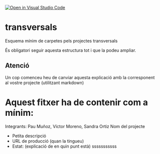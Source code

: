 [![Open in Visual Studio Code](https://classroom.github.com/assets/open-in-vscode-f059dc9a6f8d3a56e377f745f24479a46679e63a5d9fe6f495e02850cd0d8118.svg)](https://classroom.github.com/online_ide?assignment_repo_id=6494318&assignment_repo_type=AssignmentRepo)
# transversals
Esquema mínim de carpetes pels projectes transversals

És obligatori seguir aquesta estructura tot i que la podeu ampliar.

## Atenció
Un cop comenceu heu de canviar aquesta explicació amb la corresponent al vostre projecte (utilitzant markdown)


# Aquest fitxer ha de contenir com a mínim:
   Integrants: Pau Muñoz, Víctor Moreno, Sandra Ortiz
   Nom del projecte
 * Petita descripció
 * URL de producció (quan la tingueu)
 * Estat: (explicació de en quin punt està)
sssssssssss
